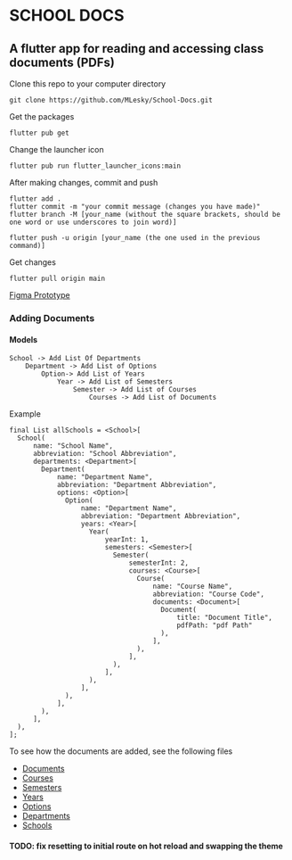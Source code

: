 # SCHOOL DOCS

## A flutter app for reading and accessing class documents (PDFs)

Clone this repo to your computer directory

    git clone https://github.com/MLesky/School-Docs.git

Get the packages

    flutter pub get

Change the launcher icon

    flutter pub run flutter_launcher_icons:main

After making changes, commit and push
    
    flutter add .
    flutter commit -m "your commit message (changes you have made)"
    flutter branch -M [your_name (without the square brackets, should be one word or use underscores to join word)]

    flutter push -u origin [your_name (the one used in the previous command)]

Get changes
    
    flutter pull origin main

[Figma Prototype](https://www.figma.com/proto/FADLwPUjddQtKD36Xh3PQU/School-Docs?page-id=0%3A1&node-id=64-1615&viewport=-219%2C420%2C0.32&scaling=scale-down&starting-point-node-id=1%3A2&show-proto-sidebar=1)

### Adding Documents

#### Models
    School -> Add List Of Departments
        Department -> Add List of Options
            Option-> Add List of Years
                Year -> Add List of Semesters
                    Semester -> Add List of Courses
                        Courses -> Add List of Documents

Example
    
    final List allSchools = <School>[
      School(
          name: "School Name",
          abbreviation: "School Abbreviation",
          departments: <Department>[
            Department(
                name: "Department Name",
                abbreviation: "Department Abbreviation",
                options: <Option>[
                  Option(
                      name: "Department Name",
                      abbreviation: "Department Abbreviation",
                      years: <Year>[
                        Year(
                            yearInt: 1, 
                            semesters: <Semester>[
                              Semester(
                                  semesterInt: 2, 
                                  courses: <Course>[
                                    Course(
                                        name: "Course Name", 
                                        abbreviation: "Course Code", 
                                        documents: <Document>[
                                          Document(
                                              title: "Document Title", 
                                              pdfPath: "pdf Path"
                                          ),
                                        ],
                                    ),
                                  ],
                              ),
                            ],
                        ),
                      ],
                  ),
                ],
            ),
          ],
      ),
    ];

To see how the documents are added, see the following files
    
* [Documents](lib/app/reading/data/documents.dart)
* [Courses](lib/app/reading/data/courses.dart)
* [Semesters](lib/app/registration/data/options.dart)
* [Years](lib/app/registration/data/options.dart)
* [Options](lib/app/registration/data/options.dart)
* [Departments](lib/app/registration/data/departments.dart)
* [Schools](lib/app/registration/data/schools.dart)

#### TODO: fix resetting to initial route on hot reload and swapping the theme